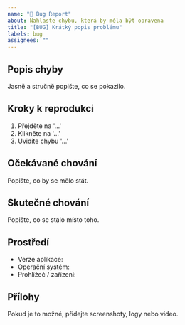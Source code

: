 ```yaml
---
name: "🐞 Bug Report"
about: Nahlaste chybu, která by měla být opravena
title: "[BUG] Krátký popis problému"
labels: bug
assignees: ""
---
```


## Popis chyby
Jasně a stručně popište, co se pokazilo.

## Kroky k reprodukci
1. Přejděte na '...'
2. Klikněte na '...'
3. Uvidíte chybu '...'

## Očekávané chování
Popište, co by se mělo stát.

## Skutečné chování
Popište, co se stalo místo toho.

## Prostředí
- Verze aplikace:  
- Operační systém:  
- Prohlížeč / zařízení:  

## Přílohy
Pokud je to možné, přidejte screenshoty, logy nebo video.
